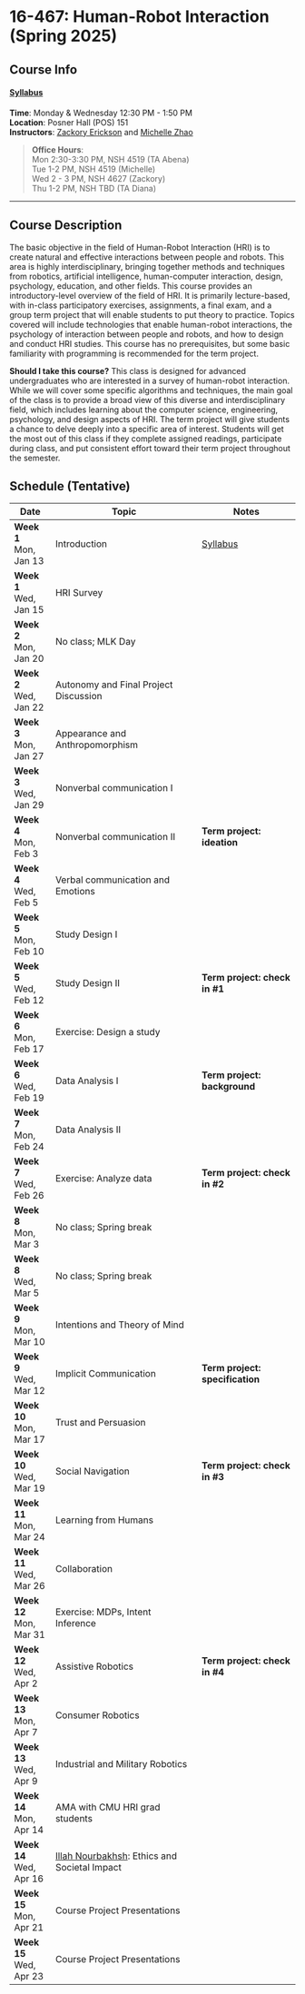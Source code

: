 # 16-467: Human-Robot Interaction (Spring 2025)

## Course Info

#### [Syllabus](https://docs.google.com/document/d/1m3BwEHdwdqFT9TvNd3BwAA_2jcxd9_FfcjKdoe0IrGk/edit?usp=sharing)  

**Time**: Monday & Wednesday 12:30 PM - 1:50 PM  
**Location**: Posner Hall (POS) 151  
**Instructors**: [Zackory Erickson](https://zackory.com) and [Michelle Zhao](https://mzhao98.github.io)  
> **Office Hours**:  
Mon 2:30-3:30 PM, NSH 4519 (TA Abena)  
Tue 1-2 PM, NSH 4519 (Michelle)  
Wed 2 - 3 PM, NSH 4627 (Zackory)  
Thu 1-2 PM, NSH TBD (TA Diana)  

---

## Course Description

The basic objective in the field of Human-Robot Interaction (HRI) is to create natural and effective interactions between people and robots. This area is highly interdisciplinary, bringing together methods and techniques from robotics, artificial intelligence, human-computer interaction, design, psychology, education, and other fields. This course provides an introductory-level overview of the field of HRI. It is primarily lecture-based, with in-class participatory exercises, assignments, a final exam, and a group term project that will enable students to put theory to practice. Topics covered will include technologies that enable human-robot interactions, the psychology of interaction between people and robots, and how to design and conduct HRI studies. This course has no prerequisites, but some basic familiarity with programming is recommended for the term project.

**Should I take this course?** This class is designed for advanced undergraduates who are interested in a survey of human-robot interaction. While we will cover some specific algorithms and techniques, the main goal of the class is to provide a broad view of this diverse and interdisciplinary field, which includes learning about the computer science, engineering, psychology, and design aspects of HRI. The term project will give students a chance to delve deeply into a specific area of interest. Students will get the most out of this class if they complete assigned readings, participate during class, and put consistent effort toward their term project throughout the semester.

## Schedule (Tentative)

| Date | Topic | Notes |
|---|---|---|
| **Week 1** <br> Mon, <br> Jan 13 | Introduction | [Syllabus](https://docs.google.com/document/d/1m3BwEHdwdqFT9TvNd3BwAA_2jcxd9_FfcjKdoe0IrGk/edit?usp=sharing) |
| **Week 1** <br> Wed, <br> Jan 15 | HRI Survey |  |
| **Week 2** <br> Mon, <br> Jan 20 | No class; MLK Day |   |
| **Week 2** <br> Wed, <br> Jan 22 | Autonomy and Final Project Discussion |  |
| **Week 3** <br> Mon, <br> Jan 27 | Appearance and Anthropomorphism |  |
| **Week 3** <br> Wed, <br> Jan 29 | Nonverbal communication I |  |
| **Week 4** <br> Mon, <br> Feb 3 | Nonverbal communication II | **Term project: ideation** |
| **Week 4** <br> Wed, <br> Feb 5 | Verbal communication and Emotions |  |
| **Week 5** <br> Mon, <br> Feb 10 | Study Design I |  |
| **Week 5** <br> Wed, <br> Feb 12 | Study Design II | **Term project: check in \#1** |
| **Week 6** <br> Mon, <br> Feb 17 | Exercise: Design a study |  |
| **Week 6** <br> Wed, <br> Feb 19 | Data Analysis I | **Term project: background** |
| **Week 7** <br> Mon, <br> Feb 24 | Data Analysis II |  |
| **Week 7** <br> Wed, <br> Feb 26 | Exercise: Analyze data | **Term project: check in \#2** |
| **Week 8** <br> Mon, <br> Mar 3 | No class; Spring break |   |
| **Week 8** <br> Wed, <br> Mar 5 | No class; Spring break |   |
| **Week 9** <br> Mon, <br> Mar 10 | Intentions and Theory of Mind |   |
| **Week 9** <br> Wed, <br> Mar 12 | Implicit Communication | **Term project: specification** |
| **Week 10** <br> Mon, <br> Mar 17 | Trust and Persuasion |   |
| **Week 10** <br> Wed, <br> Mar 19 | Social Navigation | **Term project: check in \#3** |
| **Week 11** <br> Mon, <br> Mar 24 | Learning from Humans |   |
| **Week 11** <br> Wed, <br> Mar 26 | Collaboration |  |
| **Week 12** <br> Mon, <br> Mar 31 | Exercise: MDPs, Intent Inference |   |
| **Week 12** <br> Wed, <br> Apr 2 | Assistive Robotics | **Term project: check in \#4** |
| **Week 13** <br> Mon, <br> Apr 7 | Consumer Robotics |   |
| **Week 13** <br> Wed, <br> Apr 9 | Industrial and Military Robotics |  |
| **Week 14** <br> Mon, <br> Apr 14 | AMA with CMU HRI grad students |  |
| **Week 14** <br> Wed, <br> Apr 16 | [Illah Nourbakhsh](https://www.ri.cmu.edu/ri-faculty/illah-nourbakhsh/): Ethics and Societal Impact |  |
| **Week 15** <br> Mon, <br> Apr 21 | Course Project Presentations |  |
| **Week 15** <br> Wed, <br> Apr 23 | Course Project Presentations |  |

